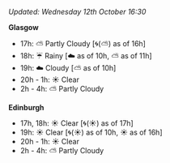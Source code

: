 *Updated: Wednesday 12th October 16:30*

**Glasgow**

* 17h: :partly_sunny: Partly Cloudy [:cyclone:(:partly_sunny:) as of 16h]
* 18h: :umbrella: Rainy [:cloud: as of 10h, :partly_sunny: as of 11h]
* 19h: :cloud: Cloudy [:partly_sunny: as of 10h]
* 20h - 1h: :sunny: Clear
* 2h - 4h: :partly_sunny: Partly Cloudy

**Edinburgh**

* 17h, 18h: :sunny: Clear [:cyclone:(:sunny:) as of 17h]
* 19h: :sunny: Clear [:cyclone:(:sunny:) as of 10h, :sunny: as of 16h]
* 20h - 1h: :sunny: Clear
* 2h - 4h: :partly_sunny: Partly Cloudy
